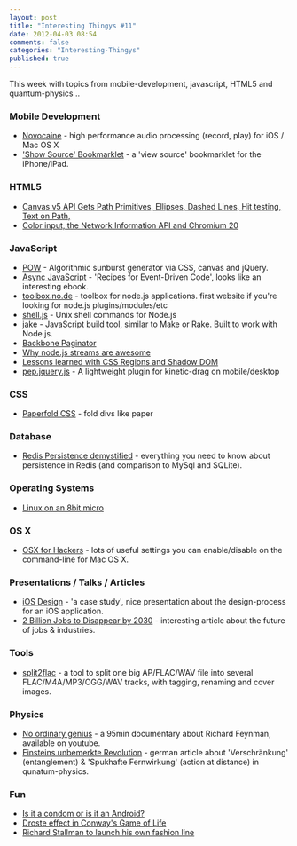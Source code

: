 ```yaml
---
layout: post
title: "Interesting Thingys #11"
date: 2012-04-03 08:54
comments: false
categories: "Interesting-Thingys"
published: true
---
```


This week with topics from mobile-development, javascript, HTML5 and quantum-physics ..
<!-- More -->

### Mobile Development
- [Novocaine](http://alexbw.github.com/novocaine/) - high performance audio processing (record, play) for iOS / Mac OS X
- ['Show Source' Bookmarklet](http://ole.michelsen.dk/blog/view-source-on-the-ipad-and-iphone/) - a 'view source' bookmarklet for the iPhone/iPad.

### HTML5
- [Canvas v5 API Gets Path Primitives, Ellipses, Dashed Lines, Hit testing, Text on Path, ](http://lists.whatwg.org/pipermail/whatwg-whatwg.org/2012-March/035239.html?utm_source=html5weekly&utm_medium=email)
- [Color input, the Network Information API and Chromium 20](http://peter.sh/2012/04/color-input-the-network-information-api-and-chromium-20/?utm_source=html5weekly&utm_medium=email)

### JavaScript
- [POW](http://obadger.com/pow/) - Algorithmic sunburst generator via CSS, canvas and jQuery.
- [Async JavaScript](http://leanpub.com/asyncjs) - 'Recipes for Event-Driven Code', looks like an interesting ebook.
- [toolbox.no.de](http://toolbox.no.de/) - toolbox for node.js applications. first website if you're looking for node.js plugins/modules/etc
- [shell.js](https://github.com/arturadib/shelljs) -  Unix shell commands for Node.js
- [jake](https://github.com/mde/jake) - JavaScript build tool, similar to Make or Rake. Built to work with Node.js.
- [Backbone Paginator](http://addyosmani.com/blog/backbone-paginator-new-pagination-components-for-backbone-js/)
- [Why node.js streams are awesome](http://blog.dump.ly/post/19819897856/why-node-js-streams-are-awesome)
- [Lessons learned with CSS Regions and Shadow DOM](https://github.com/oslego/shadow-dom-regions/blob/master/Lessons-learned.md)
- [pep.jquery.js](http://pep.briangonzalez.org/) - A lightweight plugin for kinetic-drag on mobile/desktop

### CSS
- [Paperfold CSS](https://developer.mozilla.org/en-US/demos/detail/paperfold-css/launch) - fold divs like paper


### Database
- [Redis Persistence demystified](http://antirez.com/post/redis-persistence-demystified.html) - everything you need to know about persistence in Redis (and comparison to MySql and SQLite).

### Operating Systems
- [Linux on an 8bit micro](http://dmitry.co/index.php?p=./04.Thoughts/07.%20Linux%20on%208bit)

### OS X
- [OSX for Hackers](https://gist.github.com/2260182) - lots of useful settings you can enable/disable on the command-line for Mac OS X.

### Presentations / Talks / Articles
- [iOS Design](http://www.slideshare.net/Wolfr/ios-design-a-case-study) - 'a case study', nice presentation about the design-process for an iOS application.
- [2 Billion Jobs to Disappear by 2030](http://www.futuristspeaker.com/2012/02/2-billion-jobs-to-disappear-by-2030/) - interesting article about the future of jobs & industries.

### Tools
- [split2flac](https://github.com/ftrvxmtrx/split2flac) - a tool to split one big AP/FLAC/WAV file into several FLAC/M4A/MP3/OGG/WAV tracks, with tagging, renaming and cover images.
 
### Physics
- [No ordinary genius](http://kottke.org/12/04/richard-feynman-no-ordinary-genius) - a 95min documentary about Richard Feynman, available on youtube.
- [Einsteins unbemerkte Revolution](http://www.spektrum.de/alias/quantenphysik/einsteins-unbemerkte-revolution/1147602) - german article about 'Verschränkung' (entanglement) & 'Spukhafte Fernwirkung' (action at distance) in qunatum-physics.

### Fun
- [Is it a condom or is it an Android?](http://blog.intercom.io/whats-in-a-name/)
- [Droste effect in Conway's Game of Life](http://www.youtube.com/watch?v=QtJ77qsLrpw)
- [Richard Stallman to launch his own fashion line](http://techlaze.com/2012/03/richard-stallman-to-launch-his-own-fashion-line/)
